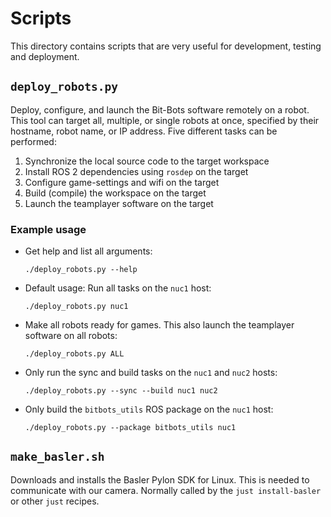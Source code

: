 # Scripts

This directory contains scripts that are very useful for development, testing and deployment.

## `deploy_robots.py`

Deploy, configure, and launch the Bit-Bots software remotely on a robot.
This tool can target all, multiple, or single robots at once, specified by their hostname, robot name, or IP address.
Five different tasks can be performed:

1. Synchronize the local source code to the target workspace
2. Install ROS 2 dependencies using `rosdep` on the target
3. Configure game-settings and wifi on the target
4. Build (compile) the workspace on the target
5. Launch the teamplayer software on the target

### Example usage

- Get help and list all arguments:

    ```shell
    ./deploy_robots.py --help
    ```

- Default usage: Run all tasks on the `nuc1` host:

    ```shell
    ./deploy_robots.py nuc1
    ```

- Make all robots ready for games. This also launch the teamplayer software on all robots:

    ```shell
    ./deploy_robots.py ALL
    ```

- Only run the sync and build tasks on the `nuc1` and `nuc2` hosts:

    ```shell
    ./deploy_robots.py --sync --build nuc1 nuc2
    ```

- Only build the `bitbots_utils` ROS package on the `nuc1` host:

    ```shell
    ./deploy_robots.py --package bitbots_utils nuc1
    ```

## `make_basler.sh`

Downloads and installs the Basler Pylon SDK for Linux. This is needed to communicate with our camera. Normally called by the `just install-basler` or other `just` recipes.
